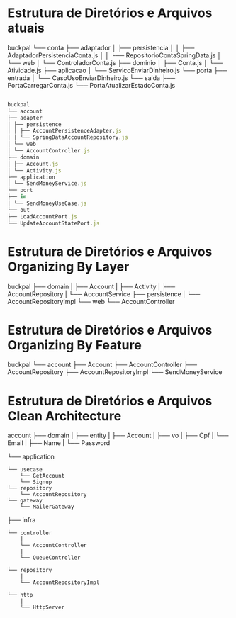 # Estrutura de Diretórios e Arquivos atuais

buckpal
└── conta
├── adaptador
│ ├── persistencia
│ │ ├── AdaptadorPersistenciaConta.js
│ │ └── RepositorioContaSpringData.js
│ └── web
│ └── ControladorConta.js
├── dominio
│ ├── Conta.js
│ └── Atividade.js
├── aplicacao
│ └── ServicoEnviarDinheiro.js
└── porta
├── entrada
│ └── CasoUsoEnviarDinheiro.js
└── saida
├── PortaCarregarConta.js
└── PortaAtualizarEstadoConta.js

```javascript

buckpal
└── account
├── adapter
│ ├── persistence
│ │ ├── AccountPersistenceAdapter.js
│ │ └── SpringDataAccountRepository.js
│ └── web
│ └── AccountController.js
├── domain
│ ├── Account.js
│ └── Activity.js
├── application
│ └── SendMoneyService.js
└── port
├── in
│ └── SendMoneyUseCase.js
└── out
├── LoadAccountPort.js
└── UpdateAccountStatePort.js

```

# Estrutura de Diretórios e Arquivos Organizing By Layer

buckpal
├── domain
|
├── Account
|
├── Activity
|
├── AccountRepository
|
└── AccountService
├── persistence
|
└── AccountRepositoryImpl
└── web
└── AccountController

# Estrutura de Diretórios e Arquivos Organizing By Feature

buckpal
└── account
├── Account
├── AccountController
├── AccountRepository
├── AccountRepositoryImpl
└── SendMoneyService

# Estrutura de Diretórios e Arquivos Clean Architecture

account
├── domain
|
├── entity
|
├── Account
|
├── vo
|
├── Cpf
|
└── Email
|
├── Name
|
└── Password

└── application

    └── usecase
        └── GetAccount
        └── Signup
    └── repository
        └── AccountRepository
    └── gateway
        └── MailerGateway

├── infra

    └── controller
        |
        └── AccountController
        |
        └── QueueController

    └── repository
        |
        └── AccountRepositoryImpl

    └── http
        |
        └── HttpServer
